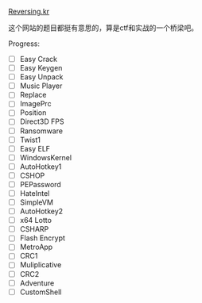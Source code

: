 [Reversing.kr](http://reversing.kr/)

这个网站的题目都挺有意思的，算是ctf和实战的一个桥梁吧。

Progress:
- [ ] Easy Crack
- [ ] Easy Keygen
- [ ] Easy Unpack
- [ ] Music Player
- [ ] Replace
- [ ] ImagePrc
- [ ] Position
- [ ] Direct3D FPS
- [ ] Ransomware
- [ ] Twist1
- [ ] Easy ELF
- [ ] WindowsKernel
- [ ] AutoHotkey1
- [ ] CSHOP
- [ ] PEPassword
- [ ] HateIntel
- [ ] SimpleVM
- [ ] AutoHotkey2
- [ ] x64 Lotto
- [ ] CSHARP
- [ ] Flash Encrypt
- [ ] MetroApp
- [ ] CRC1
- [ ] Muliplicative
- [ ] CRC2
- [ ] Adventure
- [ ] CustomShell
